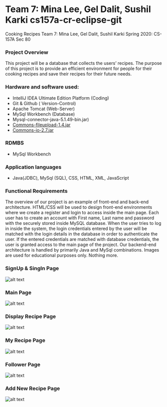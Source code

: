 # Team 7: Mina Lee, Gel Dalit, Sushil Karki cs157a-cr-eclipse-git

Cooking Recipes
Team 7: Mina Lee, Gel Dalit, Sushil Karki
Spring 2020: CS-157A Sec 80

### Project Overview
This project will be a database that collects the users’ recipes. The purpose of this project is to provide an efficient environment for people for their cooking recipes and save their recipes for their future needs.

### Hardware and software used:
* IntelliJ IDEA Ultimate Edition Platform (Coding)
* Git & Github ( Version-Control)
* Apache Tomcat (Web-Server)
* MySql Workbench (Database)
* Mysql-connector-java-5.1.49-bin.jar)
* [Commons-fileupload-1.4.jar](http://commons.apache.org/proper/commons-fileupload/download_fileupload.cgi)
* [Commons-io-2.7.jar](https://commons.apache.org/proper/commons-io/download_io.cgi)
### RDMBS
* MySql Workbench
### Application languages
* Java(JDBC), MySql (SQL), CSS, HTML, XML, JavaScript

### Functional Requirements
The overview of our project is an example of front-end and back-end architecture.
HTML/CSS will be used to design front-end environments where we create a register and login to access inside the main page. Each user has to create an account with First name, Last name and password with the securely stored inside MySQL database. When the user tries to log in inside the system, the login credentials entered by the user will be matched with the login details in the database in order to authenticate the user. If the entered credentials are matched with database credentials, the user is granted access to the main page of the project. Our backend-end architecture is handled by primarily Java and MySql combinations. Images are used for educational purposes only. Nothing more. 

### SignUp & SingIn Page 
![alt text](https://github.com/guiller-d/waving_recipes/blob/master/screenshots/cr1.png)

### Main Page
![alt text](https://github.com/guiller-d/waving_recipes/blob/master/screenshots/cr3.png)

### Display Recipe Page
![alt text](https://github.com/guiller-d/waving_recipes/blob/master/screenshots/cr4.png)

### My Recipe Page
![alt text](https://github.com/guiller-d/waving_recipes/blob/master/screenshots/cr6.png)

### Follower Page
![alt text](https://github.com/guiller-d/waving_recipes/blob/master/screenshots/cr7.png)

### Add New Recipe Page
![alt text](https://github.com/guiller-d/waving_recipes/blob/master/screenshots/cr10.png)
